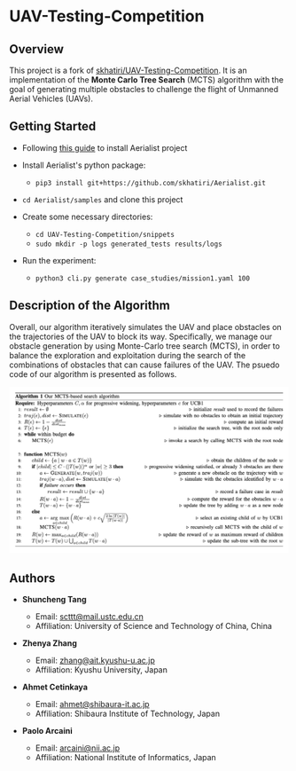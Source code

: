 # UAV-Testing-Competition
## Overview
This project is a fork of [skhatiri/UAV-Testing-Competition](https://github.com/skhatiri/UAV-Testing-Competition). It is an implementation of the **Monte Carlo Tree Search** (MCTS) algorithm 
with the goal of generating multiple obstacles to challenge the flight of Unmanned Aerial Vehicles (UAVs).

## Getting Started

* Following [this guide](https://github.com/skhatiri/Aerialist#using-hosts-cli) to install Aerialist project

* Install Aerialist's python package:
     * `pip3 install git+https://github.com/skhatiri/Aerialist.git`
       
* `cd Aerialist/samples` and clone this project

* Create some necessary directories:
     * `cd UAV-Testing-Competition/snippets`
     * `sudo mkdir -p logs generated_tests results/logs`
 
* Run the experiment:
     * `python3 cli.py generate case_studies/mission1.yaml 100`

## Description of the Algorithm

Overall, our algorithm iteratively simulates the UAV and place obstacles on the trajectories of the UAV to block its way. Specifically, we manage our obstacle generation by using Monte-Carlo tree search (MCTS), in order to balance the exploration and exploitation during the search of the combinations of obstacles that can cause failures of the UAV. The psuedo code of our algorithm is presented as follows.

<img src="/docs/algorithm.png" alt="our MCTS-based search algorithm" width="600"/>


 

 
## Authors

* **Shuncheng Tang**
     * Email: scttt@mail.ustc.edu.cn
     * Affiliation: University of Science and Technology of China, China

* **Zhenya Zhang**
     * Email: zhang@ait.kyushu-u.ac.jp
     * Affiliation: Kyushu University, Japan

* **Ahmet Cetinkaya**
     * Email: ahmet@shibaura-it.ac.jp
     * Affiliation: Shibaura Institute of Technology, Japan
 
* **Paolo Arcaini**
     * Email: arcaini@nii.ac.jp
     * Affiliation: National Institute of Informatics, Japan
